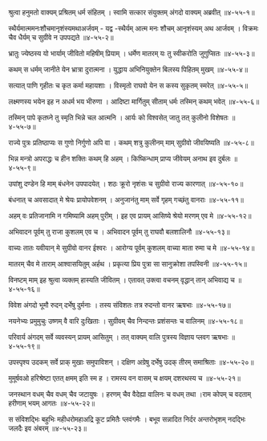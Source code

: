 श्रुत्वा हनुमतो वाक्यम् प्रश्रितम् धर्म संहितम् ।
स्वामि सत्कार संयुक्तम् अंगदो वाक्यम् अब्रवीत् ॥४-५५-१॥

स्थैर्यमात्ममनःशौचमानृशंस्यमथाअर्जवम् - यद्व -स्थैर्यम् आत्म मनः शौचम् आनृशंस्यम् अथ आर्जवम् ।
विक्रमः चैव धैर्यम् च सुग्रीवे न उपपद्यते ॥४-५५-२॥

भ्रातुः ज्येष्ठस्य यो भार्याम् जीवितो महिषीम् प्रियाम् ।
धर्मेण मातरम् यः तु स्वीकरोति जुगुप्सितः ॥४-५५-३॥

कथम् स धर्मम् जानीते येन भ्रात्रा दुरात्मना ।
युद्धाय अभिनियुक्तेन बिलस्य पिहितम् मुखम् ॥४-५५-४॥

सत्यात् पाणि गृहीतः च कृत कर्मा महायशाः ।
विस्मृतो राघवो येन स कस्य सुकृतम् स्मरेत् ॥४-५५-५॥

लक्ष्मणस्य भयेन इह न अधर्म भय भीरुणा ।
आदिष्टा मार्गितुम् सीताम् धर्मः तस्मिन् कथम् भवेत् ॥४-५५-६॥

तस्मिन् पापे कृतघ्ने तु स्मृति भिन्ने चल आत्मनि ।
आर्यः को विश्वसेत् जातु तत् कुलीनो विशेषतः ॥४-५५-७॥

राज्ये पुत्रः प्रतिष्ठाप्यः स गुणो निर्गुणो अपि वा ।
कथम् शत्रु कुलीनम् माम् सुग्रीवो जीवयिष्यति ॥४-५५-८॥

भिन्न मन्त्रो अपराद्धः च हीन शक्तिः कथम् हि अहम् ।
किष्किन्धाम् प्राप्य जीवेयम् अनाथ इव दुर्बलः ॥४-५५-९॥

उपांशु दण्डेन हि माम् बंधनेन उपपादयेत् ।
शठः क्रूरो नृशंसः च सुग्रीवो राज्य कारणात् ॥४-५५-१०॥

बंधनात् च अवसादात् मे श्रेयः प्रायोपवेशनम् ।
अनुजानंतु माम् सर्वे गृहम् गच्छंतु वानराः ॥४-५५-११॥

अहम् वः प्रतिजानामि न गमिष्यामि अहम् पुरीम् ।
इह एव प्रायम् आसिष्ये श्रेयो मरणम् एव मे ॥४-५५-१२॥

अभिवादन पूर्वम् तु राजा कुशलम् एव च ।
अभिवादन पूर्वम् तु राघवौ बलशालिनौ ॥४-५५-१३॥

वाच्यः तातः यवीयान् मे सुग्रीवो वानर ईश्वरः ।
आरोग्य पूर्वम् कुशलम् वाच्या माता रुमा च मे ॥४-५५-१४॥

मातरम् चैव मे ताराम् आश्वासयितुम् अर्हथ ।
प्रकृत्या प्रिय पुत्रा सा सानुक्रोशा तपस्विनी ॥४-५५-१५॥

विनष्टम् माम् इह श्रुत्वा व्यक्तम् हास्यति जीवितम् ।
एतावत् उक्त्वा वचनम् वृद्धान् तान् अभिवाद्य च ॥४-५५-१६॥

विवेश अंगदो भूमौ रुदन् दर्भेषु दुर्मनाः ।
तस्य संविशतः तत्र रुदन्तो वानर ऋषभाः ॥४-५५-१७॥

नयनेभ्यः प्रमुमुचुः उष्णम् वै वारि दुःखिताः ।
सुग्रीवम् चैव निन्दन्तः प्रशंसन्तः च वालिनम् ॥४-५५-१८॥

परिवार्य अंगदम् सर्वे व्यवस्यन् प्रायम् आसितुम् ।
तत् वाक्यम् वालि पुत्रस्य विज्ञाय प्लवग ऋषभाः ॥४-५५-१९॥

उपस्पृश्य उदकम् सर्वे प्राक् मुखाः समुपाविशन् ।
दक्षिण अग्रेषु दर्भेषु उदक् तीरम् समाश्रिताः ॥४-५५-२०॥

मुमूर्षवओ हरिश्रेष्टा एतत् क्षमम् इति स्म ह ।
रामस्य वन वासम् च क्षयम् दशरथस्य च ॥४-५५-२१॥

जनस्थान वधम् चैव वधम् चैव जटायुषः ।
हरणम् चैव वैदेह्या वालिनः च वधम् तथा ।राम कोपम् च वदताम् हरीणाम् भयम् आगतः ॥४-५५-२२॥

स संविशद्भिः बहुभिः महीधरोमहाअद्रि कूट प्रमितैः प्लवंगमैः ।
बभूव सन्नादित निर्दर अन्तरोभृशम् नदद्भिः जलदैः इव अंबरम् ॥४-५५-२३॥

